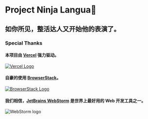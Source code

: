 # Project Ninja Langua🍉

## 如你所见，整活达人又开始他的表演了。

### Special Thanks

#### 本项目由 [Vercel](https://vercel.com/) 强力驱动。

[![Vercel Logo](https://cdn.jsdelivr.net/gh/paizi/vue-test/vercel.svg)](https://vercel.com)

#### 自豪的使用 [BrowserStack](https://www.browserstack.com/)。

[![BrowserStack Logo](https://i.loli.net/2017/09/27/59cbc16b0f8b4.png)](https://www.browserstack.com/)

#### 我们相信，[JetBrains WebStorm](https://www.jetbrains.com/webstorm/) 是世界上最好用的 Web 开发工具之一。

![WebStorm logo](https://resources.jetbrains.com/storage/products/company/brand/logos/WebStorm_icon.svg)